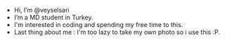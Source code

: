 - Hi, I’m @veyselsari
- I’m a MD student in Turkey. 
- I'm interested in coding and spending my free time to this.
- Last thing about me : I'm too lazy to take my own photo so i use this :P.
